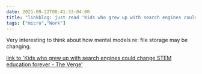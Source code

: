 ```yaml
---
date: 2021-09-22T08:41:33-04:00
title: "linkblog: just read 'Kids who grew up with search engines could change STEM education forever - The Verge'"
tags: ["micro","Work"]
---
```

Very interesting to think about how mental models re: file storage may be changing.
 
[link to 'Kids who grew up with search engines could change STEM education forever - The Verge'](https://www.theverge.com/22684730/students-file-folder-directory-structure-education-gen-z)
